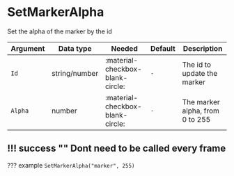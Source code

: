 # SetMarkerAlpha
Set the alpha of the marker by the id

| Argument              | Data type                            | Needed                    | Default         | Description
| ----------------------| ------------------------------------ | ------------------------- |-----------------|-------------
| `Id`                | string/number | :material-checkbox-blank-circle: | `-` | The id to update the marker
| `Alpha`                | number | :material-checkbox-blank-circle: | `-` | The marker alpha, from 0 to 255
    
!!! success ""
    Dont need to be called every frame
---
??? example
    ```
    SetMarkerAlpha("marker", 255)
    ```